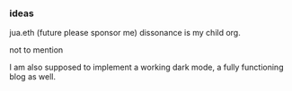 ### ideas

jua.eth (future please sponsor me)
dissonance is my child org.

not to mention

I am also supposed to implement a working dark mode, a fully functioning blog as well.